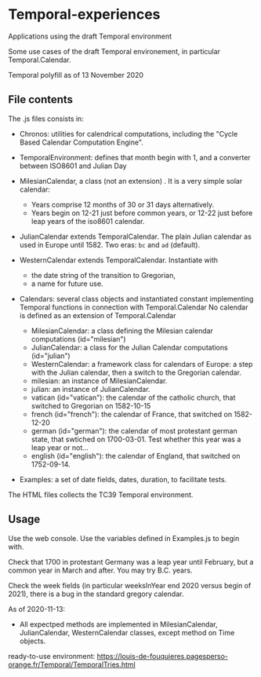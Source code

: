 # Temporal-experiences
Applications using the draft Temporal environment

Some use cases of the draft Temporal environement, in particular Temporal.Calendar.

Temporal polyfill as of 13 November 2020

## File contents
The .js files consists in:
* Chronos: utilities for calendrical computations, including the "Cycle Based Calendar Computation Engine".
* TemporalEnvironment: defines that month begin with 1, and a converter between ISO8601 and Julian Day
* MilesianCalendar, a class (not an extension) . It is a very simple solar calendar: 
  * Years comprise 12 months of 30 or 31 days alternatively. 
  * Years begin on 12-21 just before common years, or 12-22 just before leap years of the iso8601 calendar.
* JulianCalendar extends TemporalCalendar. The plain Julian calendar as used in Europe until 1582. Two eras: `bc` and `ad` (default).
* WesternCalendar extends TemporalCalendar. Instantiate with 
   * the date string of the transition to Gregorian,
   * a name for future use.
* Calendars: several class objects and instantiated constant implementing Temporal functions in connection with Temporal.Calendar
No calendar is defined as an extension of Temporal.Calendar
  * MilesianCalendar: a class defining the Milesian calendar computations (id="milesian")
  * JulianCalendar: a class for the Julian Calendar computations (id="julian")
  * WesternCalendar: a framework class for calendars of Europe: a step with the Julian calendar, then a switch to the Gregorian calendar.
  * milesian: an instance of MilesianCalendar.
  * julian: an instance of JulianCalendar.
  * vatican (id="vatican"): the calendar of the catholic church, that switched to Gregorian on 1582-10-15
  * french (id="french"): the calendar of France, that switched on 1582-12-20
  * german (id="german"): the calendar of most protestant german state, that swtiched on 1700-03-01. Test whether this year was a leap year or not...
  * english (id="english"): the calendar of England, that switched on 1752-09-14.
  
* Examples: a set of date fields,  dates, duration, to facilitate tests.

The HTML files collects the TC39 Temporal environment.

## Usage
Use the web console.
Use the variables defined in Examples.js to begin with.

Check that 1700 in protestant Germany was a leap year until February, but a common year in March and after.
You may try B.C. years.

Check the week fields (in particular weeksInYear end 2020 versus begin of 2021), there is a bug in the standard gregory calendar.

As of 2020-11-13: 
* All expectped methods are implemented in MilesianCalendar, JulianCalendar, WesternCalendar classes, except method on Time objects.

ready-to-use environment: https://louis-de-fouquieres.pagesperso-orange.fr/Temporal/TemporalTries.html
